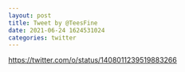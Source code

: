 ```yaml
--- 
layout: post 
title: Tweet by @TeesFine 
date: 2021-06-24 1624531024 
categories: twitter 
--- 
```

https://twitter.com/o/status/1408011239519883266